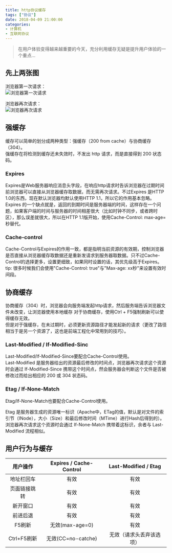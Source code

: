 ```yaml
---
title: http协议缓存
tags: ["协议"]
date: 2018-04-09 21:00:00
categories:
- 计算机
- 互联网协议
---
```

> 在用户体验变得越来越重要的今天，充分利用缓存无疑是提升用户体验的一个重点...

<!-- more -->

## 先上两张图

浏览器第一次请求：  
![浏览器第一次请求](https://upload-images.jianshu.io/upload_images/2231755-0dd9e4e332f4c934.png?imageMogr2/auto-orient/strip%7CimageView2/2/w/411)  

浏览器再次请求：  
![浏览器再次请求](https://upload-images.jianshu.io/upload_images/2231755-e1b5019e8d0eb9ce.png?imageMogr2/auto-orient/strip%7CimageView2/2/w/554)

## 强缓存

缓存可以简单的划分成两种类型：强缓存（200 from cache）与协商缓存（304）。  
强缓存在将检测到缓存还未失效时，不发出 http 请求，而是直接得到 200 状态码。  

### Expires

Expires是Web服务器响应消息头字段，在响应http请求时告诉浏览器在过期时间前浏览器可以直接从浏览器缓存取数据，而无需再次请求。不过Expires 是HTTP 1.0的东西，现在默认浏览器均默认使用HTTP 1.1，所以它的作用基本忽略。  
Expires 的一个缺点就是，返回的到期时间是服务器端的时间，这样存在一个问题，如果客户端的时间与服务器的时间相差很大（比如时钟不同步，或者跨时区），那么误差就很大，所以在HTTP 1.1版开始，使用Cache-Control: max-age=秒替代。  

### Cache-control

Cache-Control与Expires的作用一致，都是指明当前资源的有效期，控制浏览器是否直接从浏览器缓存取数据还是重新发请求到服务器取数据。只不过Cache-Control的选择更多，设置更细致，如果同时设置的话，其优先级高于Expires。  
tip: 很多时候我们会使用"Cache-Control: true"与"Max-age: xx秒"来设置有效时间段。  

## 协商缓存

协商缓存（304）时，浏览器会向服务端发起http请求，然后服务端告诉浏览器文件未改变，让浏览器使用本地缓存
对于协商缓存，使用Ctrl + F5强制刷新可以使得缓存无效。  
但是对于强缓存，在未过期时，必须更新资源路径才能发起新的请求（更改了路径相当于是另一个资源了，这也是前端工程化中常用到的技巧）。

### Last-Modified / If-Modified-Sinc

Last-Modified/If-Modified-Since要配合Cache-Control使用。  
Last-Modified 是服务器给出的资源最后修改的时间点，浏览器再次请求这个资源时会通过 If-Modified-Since 携带这个时间点，然会服务器会判断这个文件是否被修改过而给出相应的 200 或 304 状态码。  

### Etag / If-None-Match

Etag/If-None-Match也要配合Cache-Control使用。  

Etag 是服务器生成的资源唯一标识（Apache中，ETag的值，默认是对文件的索引节（INode），大小（Size）和最后修改时间（MTime）进行Hash后得到的）。  
浏览器再次请求这个资源时会通过 If-None-Match 携带着这标识，余者与 Last-Modified 流程相似。  

## 用户行为与缓存

|  用户操作  |  Expires / Cache-Control  |  Last-Modified / Etag  |
|:-:|:-:|:-:|
|  地址栏回车  |  有效  |  有效  |
|  页面链接跳转  |  有效  |  有效  |
|  新开窗口  |  有效  |  有效  |
|  前进后退  |  有效  |  有效  |
|  F5刷新  |  无效(max-age=0)  |  有效  |
|  Ctrl+F5刷新  |  无效(CC=no-catche)  |  无效（请求头丢弃该选项）  |

